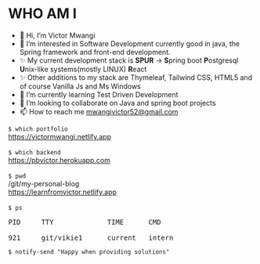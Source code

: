 # WHO AM I
- 👋 Hi, I’m Victor Mwangi
- 👀 I’m interested in Software Development currently good in java, the Spring framework and front-end development.
- ✨ My current development stack is <strong>SPUR</strong> -> <b>S</b>pring boot <b>P</b>ostgresql <b>U</b>nix-like systems(mostly LINUX) <b>R</b>eact
- ✨ Other additions to my stack are Thymeleaf, Tailwind CSS, HTML5 and of course Vanilla Js and Ms Windows
- 🌱 I’m currently learning Test Driven Development
- 💞️ I’m looking to collaborate on Java and spring boot projects
- 📫 How to reach me mwangivictor52@gmail.com

`$ which portfolio` <br>
https://victormwangi.netlify.app <br><br>
`$ which backend` <br>
https://pbvictor.herokuapp.com <br><br>
`$ pwd` <br>
/git/my-personal-blog<br>
https://learnfromvictor.netlify.app <br><br>
`$ ps` <br>
<pre>
PID     TTY             TIME      CMD <br>
921     git/vikie1      current   intern
</pre>
`$ notify-send "Happy when providing solutions"`

<!---
vikie1/vikie1 is a ✨ special ✨ repository because its `README.md` (this file) appears on your GitHub profile.
You can click the Preview link to take a look at your changes.
--->
